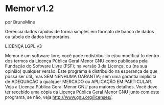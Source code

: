 # Memor v1.2

por BrunoMine

Gerencia dados rápidos de forma simples em formato de banco de dados ou tabela de dados temporários.

LICENÇA LGPL v3

Memor é um software livre; você pode redistribuí-lo e/ou modificá-lo dentro dos termos da Licença Pública Geral Menor GNU como publicada pela Fundação do Software Livre (FSF); na versão 3 da Licença, ou (na sua opinião) qualquer versão. Este programa é distribuído na esperança de que possa ser útil, mas SEM NENHUMA GARANTIA; sem uma garantia implícita de ADEQUAÇÃO a qualquer MERCADO ou APLICAÇÃO EM PARTICULAR. Veja a Licença Pública Geral Menor GNU para maiores detalhes. Você deve ter recebido uma cópia da Licença Pública Geral Menor GNU junto com este programa, se não, veja http://www.gnu.org/licenses/.
